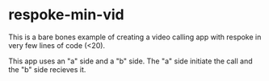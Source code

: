 respoke-min-vid
===============

This is a bare bones example of creating a video calling app with respoke in very few lines of code (<20).

This app uses an "a" side and a "b" side. The "a" side initiate the call and the "b" side recieves it. 

